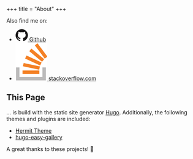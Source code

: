 +++
title = "About"
+++

Also find me on:

- [<img class="inline-icon" src="github.png"> Github](https://github.com/Pfarrer)
- [<img class="inline-icon" src="stackoverflow.png"> stackoverflow.com](https://stackoverflow.com/users/4252929/brian-pfretzschner)

## This Page

... is build with the static site generator [Hugo](https://gohugo.io/).
Additionally, the following themes and plugins are included:

- [Hermit Theme](https://github.com/Track3/hermit)
- [hugo-easy-gallery](https://github.com/liwenyip/hugo-easy-gallery)

A great thanks to these projects! :clap:
